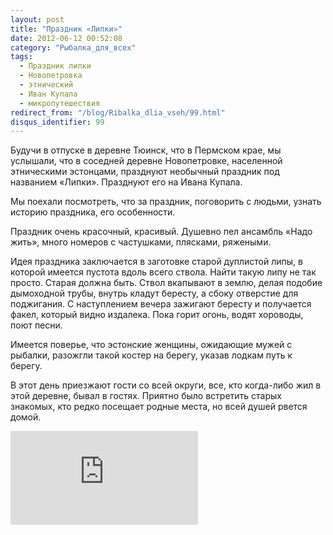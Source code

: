 ```yaml
---
layout: post
title: "Праздник «Липки»"
date: 2012-06-12 00:52:08
category: "Рыбалка_для_всех"
tags:
  - Праздник липки
  - Новопетровка
  - этнический
  - Иван Купала
  - микропутешествия
redirect_from: "/blog/Ribalka_dlia_vseh/99.html"
disqus_identifier: 99
---
```

Будучи в отпуске в деревне Тюинск, что в Пермском крае, мы услышали, что
в соседней деревне Новопетровке, населенной этническими эстонцами,
празднуют необычный праздник под названием «Липки». Празднуют его на
Ивана Купала.

Мы поехали посмотреть, что за праздник, поговорить с людьми, узнать
историю праздника, его особенности.

Праздник очень красочный, красивый. Душевно пел ансамбль «Надо жить»,
много номеров с частушками, плясками, ряжеными.

Идея праздника заключается в заготовке старой дуплистой липы, в которой
имеется пустота вдоль всего ствола. Найти такую липу не так просто.
Старая должна быть. Ствол вкапывают в землю, делая подобие дымоходной
трубы, внутрь кладут бересту, а сбоку отверстие для поджигания. С
наступлением вечера зажигают бересту и получается факел, который видно
издалека. Пока горит огонь, водят хороводы, поют песни.

Имеется поверье, что эстонские женщины, ожидающие мужей с рыбалки,
разожгли такой костер на берегу, указав лодкам путь к берегу.

В этот день приезжают гости со всей округи, все, кто когда-либо жил в
этой деревне, бывал в гостях. Приятно было встретить старых знакомых,
кто редко посещает родные места, но всей душей рвется домой.

<div class="video">
  <iframe src="https://www.youtube.com/embed/Phh56NoxmFM" frameborder="0" allowfullscreen></iframe>
</div>
